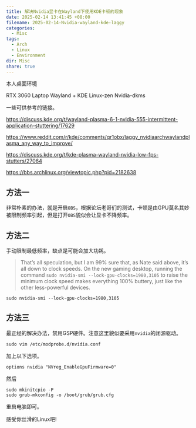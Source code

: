 ```yaml
---
title: 解决Nvidia显卡在Wayland下使用KDE卡顿的现象
date: 2025-02-14 13:41:45 +08:00
filename: 2025-02-14-Nvidia-wayland-kde-laggy
categories:
  - Misc
tags:
  - Arch
  - Linux
  - Environment
dir: Misc
share: true
---
```

本人桌面环境

RTX 3060 Laptop
Wayland + KDE 
Linux-zen Nvidia-dkms

一些可供参考的链接。

https://discuss.kde.org/t/wayland-plasma-6-1-nvidia-555-intermittent-application-stuttering/17629

https://www.reddit.com/r/kde/comments/qr1obx/laggy_nvidiaarchwaylandplasma_any_way_to_improve/

https://discuss.kde.org/t/kde-plasma-wayland-nvidia-low-fps-stutters/27064

https://bbs.archlinux.org/viewtopic.php?pid=2182638

## 方法一

非常朴素的办法，就是开启`OBS`，根据论坛老哥们的测试，卡顿是由GPU莫名其妙被限制频率引起，但是打开`OBS`貌似会让显卡不降频率。

## 方法二

手动限制最低频率，缺点是可能会加大功耗。

>That’s all speculation, but I am 99% sure that, as Nate said above, it’s all down to clock speeds. On the new gaming desktop, running the command `sudo nvidia-smi --lock-gpu-clocks=1980,3105` to raise the minimum clock speed makes everything 100% buttery, just like the other less-powerful devices.

```
sudo nvidia-smi --lock-gpu-clocks=1980,3105
```

## 方法三

最正经的解决办法，禁用GSP硬件。注意这里貌似要采用`nvidia`的闭源驱动。

```shell
sudo vim /etc/modprobe.d/nvidia.conf   
```

加上以下选项。

```
options nvidia "NVreg_EnableGpuFirmware=0"
```

然后

```shell
sudo mkinitcpio -P
sudo grub-mkconfig -o /boot/grub/grub.cfg 
```

重启电脑即可。

感受你丝滑的Linux吧!